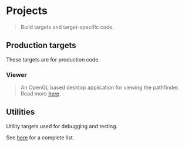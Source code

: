 # Projects
> Build targets and target-specific code.

## Production targets
These targets are for production code.

### Viewer
> An OpenGL based desktop application for viewing the pathfinder.
> Read more [here](example/README.md).

## Utilities
Utility targets used for debugging and testing.

See [here](utilities/README.md) for a complete list.
